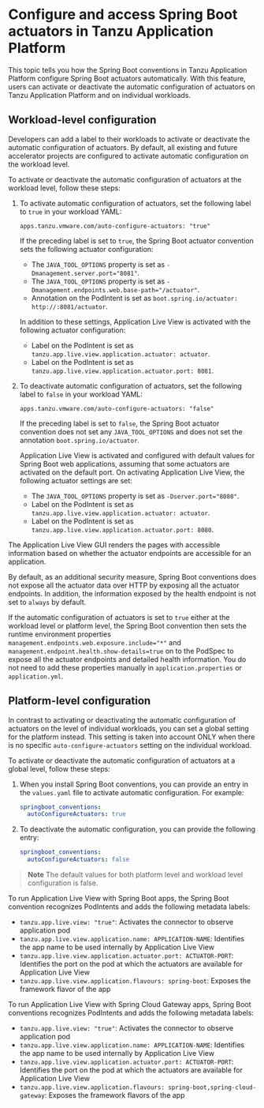 # Configure and access Spring Boot actuators in Tanzu Application Platform

This topic tells you how the Spring Boot conventions in Tanzu Application Platform configure
Spring Boot actuators automatically. With this feature, users can activate or deactivate the
automatic configuration of actuators on Tanzu Application Platform and on individual workloads.

## <a id='workload-config'></a>Workload-level configuration

Developers can add a label to their workloads to activate or deactivate the automatic configuration
of actuators. By default, all existing and future accelerator projects are configured to activate
automatic configuration on the workload level.

To activate or deactivate the automatic configuration of actuators at the workload level, follow these
steps:

1. To activate automatic configuration of actuators, set the following label to `true` in your
   workload YAML:

    `apps.tanzu.vmware.com/auto-configure-actuators: "true"`

    If the preceding label is set to `true`, the Spring Boot actuator convention sets the following
    actuator configuration:

    - The `JAVA_TOOL_OPTIONS` property is set as `-Dmanagement.server.port="8081"`.
    - The `JAVA_TOOL_OPTIONS` property is set as `-Dmanagement.endpoints.web.base-path="/actuator"`.
    - Annotation on the PodIntent is set as `boot.spring.io/actuator: http://:8081/actuator`.

    In addition to these settings, Application Live View is activated with the following actuator
    configuration:

    - Label on the PodIntent is set as `tanzu.app.live.view.application.actuator: actuator`.
    - Label on the PodIntent is set as `tanzu.app.live.view.application.actuator.port: 8081`.

1. To deactivate automatic configuration of actuators, set the following label to `false` in your
   workload YAML:

    `apps.tanzu.vmware.com/auto-configure-actuators: "false"`

    If the preceding label is set to `false`, the Spring Boot actuator convention does not set any
    `JAVA_TOOL_OPTIONS` and does not set the annotation `boot.spring.io/actuator`.

    Application Live View is activated and configured with default values for Spring Boot web
    applications, assuming that some actuators are activated on the default port.
    On activating Application Live View, the following actuator settings are set:

    - The `JAVA_TOOL_OPTIONS` property is set as `-Dserver.port="8080"`.
    - Label on the PodIntent is set as `tanzu.app.live.view.application.actuator: actuator`.
    - Label on the PodIntent is set as `tanzu.app.live.view.application.actuator.port: 8080`.

The Application Live View GUI renders the pages with accessible information based on whether the
actuator endpoints are accessible for an application.

By default, as an additional security measure, Spring Boot conventions does not expose all the actuator
data over HTTP by exposing all the actuator endpoints.
In addition, the information exposed by the health endpoint is not set to `always` by default.

If the automatic configuration of actuators is set to `true` either at the workload level or platform
level, the Spring Boot convention then sets the runtime environment properties
`management.endpoints.web.exposure.include="*"` and `management.endpoint.health.show-details=true`
on to the PodSpec to expose all the actuator endpoints and detailed health information.
You do not need to add these properties manually in `application.properties` or `application.yml`.

## <a id='platform-config'></a>Platform-level configuration

In contrast to activating or deactivating the automatic configuration of actuators on the level of
individual workloads, you can set a global setting for the platform instead.
This setting is taken into account ONLY when there is no specific `auto-configure-actuators` setting
on the individual workload.

To activate or deactivate the automatic configuration of actuators at a global level, follow these
steps:

1. When you install Spring Boot conventions, you can provide an entry in the `values.yaml` file to
   activate automatic configuration. For example:

    ```yaml
    springboot_conventions:
      autoConfigureActuators: true
    ```

1. To deactivate the automatic configuration, you can provide the following entry:

    ```yaml
    springboot_conventions:
      autoConfigureActuators: false
    ```

> **Note** The default values for both platform level and workload level configuration is false.

To run Application Live View with Spring Boot apps, the Spring Boot convention recognizes PodIntents
and adds the following metadata labels:

- `tanzu.app.live.view: "true"`: Activates the connector to observe application pod
- `tanzu.app.live.view.application.name: APPLICATION-NAME`: Identifies the app name to be used
  internally by Application Live View
- `tanzu.app.live.view.application.actuator.port: ACTUATOR-PORT`: Identifies the port on the pod at
  which the actuators are available for Application Live View
- `tanzu.app.live.view.application.flavours: spring-boot`: Exposes the framework flavor of the app

To run Application Live View with Spring Cloud Gateway apps, Spring Boot conventions recognizes
PodIntents and adds the following metadata labels:

- `tanzu.app.live.view: "true"`: Activates the connector to observe application pod
- `tanzu.app.live.view.application.name: APPLICATION-NAME`: Identifies the app name to be used
  internally by Application Live View
- `tanzu.app.live.view.application.actuator.port: ACTUATOR-PORT`: Identifies the port on the pod at
  which the actuators are available for Application Live View
- `tanzu.app.live.view.application.flavours: spring-boot,spring-cloud-gateway`: Exposes the framework
  flavors of the app
